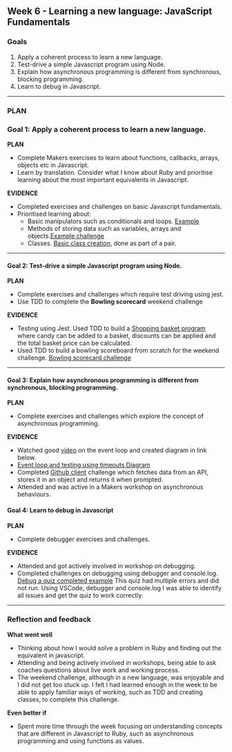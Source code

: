 ## Week 6 - Learning a new language: JavaScript Fundamentals

### Goals

1. Apply a coherent process to learn a new language.
2. Test-drive a simple Javascript program using Node.
2. Explain how asynchronous programming is different from synchronous, blocking programming.
4. Learn to debug in Javascript.

---

### **PLAN**

### Goal 1: Apply a coherent process to learn a new language.
**PLAN**
- Complete Makers exercises to learn about functions, callbacks, arrays, objects etc in Javascript.
- Learn by translation. Consider what I know about Ruby and prioritise learning about the most important equivalents in Javascript.

**EVIDENCE**
- Completed exercises and challenges on basic Javascript fundamentals.
- Prioritised learning about:
  - Basic manipulators such as conditionals and loops. [Example](https://github.com/AUTOMCAS/makers_projects/blob/main/week_6/phase_1/06_loops/fizzBuzzLoop.js)
  - Methods of storing data such as variables, arrays and objects.[Example challenge](https://github.com/AUTOMCAS/makers_projects/blob/main/week_6/phase_1/11_array_operations/personalisedMessagesChallenge.js)
  - Classes. [Basic class creation](https://github.com/AUTOMCAS/makers_projects/tree/main/week_6/phase_1/12_classes), done as part of a pair.


--------------------------


#### Goal 2: Test-drive a simple Javascript program using Node.
**PLAN**
- Complete exercises and challenges which require test driving using jest.
- Use TDD to complete the **Bowling scorecard** weekend challenge 

**EVIDENCE**
- Testing using Jest. Used TDD to build a [Shopping basket program](https://github.com/AUTOMCAS/makers_projects/tree/main/week_6/phase_2/03_shopping_basket) where candy can be added to a basket, discounts can be applied and the total basket price can be calculated.
- Used TDD to build a bowling scoreboard from scratch for the weekend challenge. [Bowling scorecard challenge](https://github.com/AUTOMCAS/bowling-challenge)

--------------------------

#### Goal 3: Explain how asynchronous programming is different from synchronous, blocking programming.
**PLAN**
- Complete exercises and challenges which explore the concept of asynchronous programming.

**EVIDENCE**
- Watched good [video](https://www.youtube.com/watch?v=8aGhZQkoFbQ) on the event loop and created diagram in link below.
- [Event loop and testing using timeouts Diagram](https://github.com/AUTOMCAS/learning_journey/blob/main/diagrams/javascript/eventloop-js.png)
- Completed [Github client](https://github.com/AUTOMCAS/makers_projects/tree/main/week_6/phase_2/05_calling_apis) challenge which fetches data from an API, stores it in an object and returns it when prompted.
- Attended and was active in a Makers workshop on asynchronous behaviours.

#### Goal 4: Learn to debug in Javascript
**PLAN**
- Complete debugger exercises and challenges.

**EVIDENCE**
- Attended and got actively involved in workshop on debugging.
- Completed challenges on debugging using debugger and console.log. [Debug a quiz completed example](https://github.com/AUTOMCAS/makers_projects/tree/main/week_6/debugging/debugging-javascript) This quiz had multiple errors and did not run. Using VSCode, debugger and console.log I was able to identify all issues and get the quiz to work correctly.


--------------------------

### Reflection and feedback

**What went well**  
- Thinking about how I would solve a problem in Ruby and finding out the equivalent in javascript.
- Attending and being actively involved in workshops, being able to ask coaches questions about live work and working process.
- The weekend challenge, although in a new language, was enjoyable and I did not get too stuck up. I felt I had learned enough in the week to be able to apply familiar ways of working, such as TDD and creating classes, to complete this challenge.

**Even better if**
- Spent more time through the week focusing on understanding concepts that are different in Javascript to Ruby, such as asynchronous programming and using functions as values.